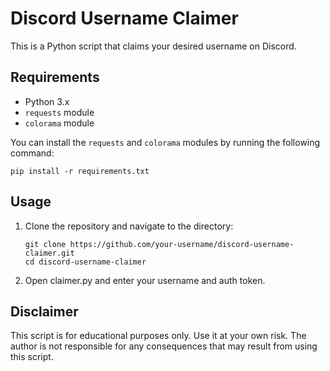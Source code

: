 # Discord Username Claimer

This is a Python script that claims your desired username on Discord.

## Requirements

* Python 3.x
* `requests` module
* `colorama` module

You can install the `requests` and `colorama` modules by running the following command:

```
pip install -r requirements.txt
```

## Usage

1. Clone the repository and navigate to the directory:

   ```
   git clone https://github.com/your-username/discord-username-claimer.git
   cd discord-username-claimer
   ```

2. Open claimer.py and enter your username and auth token.

## Disclaimer

This script is for educational purposes only. Use it at your own risk. The author is not responsible for any consequences that may result from using this script.
